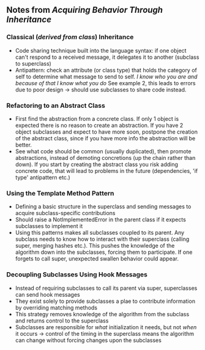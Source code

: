 ## Notes from *Acquiring Behavior Through Inheritance*

### Classical (*derived from class*) Inheritance
- Code sharing technique built into the language syntax: if one object can't respond to a received message, it delegates it to another (subclass to superclass)
- Antipattern: check an attribute (or class type) that holds the category of self to determine what message to send to self. *I know who you are and because of that I know what you do* See example 2, this leads to errors due to poor design -> should use subclasses to share code instead.

### Refactoring to an Abstract Class
- First find the abstraction from a concrete class. If only 1 object is expected there is no reason to create an abstraction. If you have 2 object subclasses and expect to have more soon, postpone the creation of the abstract class, since if you have more info the abstraction will be better.
- See what code should be common (usually duplicated), then promote abstractions, instead of demoting concretions (up the chain rather than down). If you start by creating the abstract class you risk adding concrete code, that will lead to problems in the future (dependencies, 'if type' antipattern etc.)

### Using the Template Method Pattern
- Defining a basic structure in the superclass and sending messages to acquire subclass-specific contributions
- Should raise a NotImplementedError in the parent class if it expects subclasses to implement it
- Using this patterns makes all subclasses coupled to its parent. Any subclass needs to know how to interact with their superclass (calling super, merging hashes etc.). This pushes the knowledge of the algorithm down into the subclasses, forcing them to participate. If one forgets to call super, unexpected swallen behavior could appear.

### Decoupling Subclasses Using Hook Messages
- Instead of requiring subclasses to call its parent via super, superclasses can send hook messages
- They exist solely to provide subclasses a plae to contribute information by overriding matching methods
- This strategy removes knowledge of the algorithm from the subclass and returns control to the superclass  
- Subclasses are responsible for *what* initialization it needs, but not *when* it occurs -> control of the timing in the superclass means the algorithm can change without forcing changes upon the subclasses